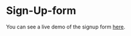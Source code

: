 # Sign-Up-form
You can see a live demo of the signup form [here](https://ashray-a.github.io/Sign-Up-form/).
